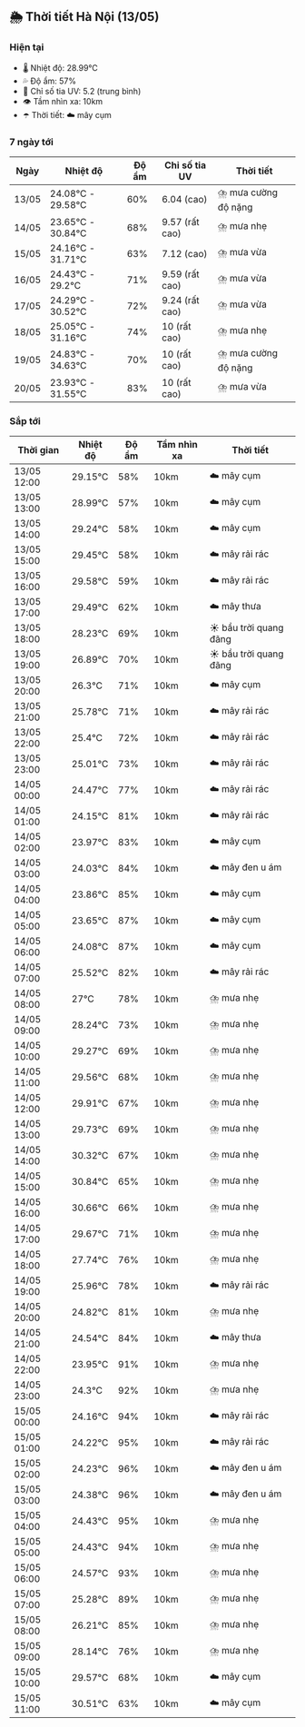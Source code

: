 ## 🌦️ Thời tiết Hà Nội (13/05)

### Hiện tại

- 🌡️ Nhiệt độ: 28.99℃
- 💦 Độ ẩm: 57%
- 🌟 Chỉ số tia UV: 5.2 (trung bình)
- 👁️ Tầm nhìn xa: 10km
- ☂️ Thời tiết: ☁️ mây cụm

### 7 ngày tới

| Ngày | Nhiệt độ | Độ ẩm | Chỉ số tia UV | Thời tiết |
| --- | --- | --- | --- | --- |
| 13/05 | 24.08℃ - 29.58℃ | 60% | 6.04 (cao) | ⛈️ mưa cường độ nặng |
| 14/05 | 23.65℃ - 30.84℃ | 68% | 9.57 (rất cao) | ⛈️ mưa nhẹ |
| 15/05 | 24.16℃ - 31.71℃ | 63% | 7.12 (cao) | ⛈️ mưa vừa |
| 16/05 | 24.43℃ - 29.2℃ | 71% | 9.59 (rất cao) | ⛈️ mưa vừa |
| 17/05 | 24.29℃ - 30.52℃ | 72% | 9.24 (rất cao) | ⛈️ mưa vừa |
| 18/05 | 25.05℃ - 31.16℃ | 74% | 10 (rất cao) | ⛈️ mưa nhẹ |
| 19/05 | 24.83℃ - 34.63℃ | 70% | 10 (rất cao) | ⛈️ mưa cường độ nặng |
| 20/05 | 23.93℃ - 31.55℃ | 83% | 10 (rất cao) | ⛈️ mưa vừa |

### Sắp tới

| Thời gian | Nhiệt độ | Độ ẩm | Tầm nhìn xa | Thời tiết |
| --- | --- | --- | --- | --- |
| 13/05 12:00 | 29.15℃ | 58% | 10km | ☁️ mây cụm |
| 13/05 13:00 | 28.99℃ | 57% | 10km | ☁️ mây cụm |
| 13/05 14:00 | 29.24℃ | 58% | 10km | ☁️ mây cụm |
| 13/05 15:00 | 29.45℃ | 58% | 10km | ☁️ mây rải rác |
| 13/05 16:00 | 29.58℃ | 59% | 10km | ☁️ mây rải rác |
| 13/05 17:00 | 29.49℃ | 62% | 10km | ☁️ mây thưa |
| 13/05 18:00 | 28.23℃ | 69% | 10km | ☀️ bầu trời quang đãng |
| 13/05 19:00 | 26.89℃ | 70% | 10km | ☀️ bầu trời quang đãng |
| 13/05 20:00 | 26.3℃ | 71% | 10km | ☁️ mây cụm |
| 13/05 21:00 | 25.78℃ | 71% | 10km | ☁️ mây rải rác |
| 13/05 22:00 | 25.4℃ | 72% | 10km | ☁️ mây rải rác |
| 13/05 23:00 | 25.01℃ | 73% | 10km | ☁️ mây rải rác |
| 14/05 00:00 | 24.47℃ | 77% | 10km | ☁️ mây rải rác |
| 14/05 01:00 | 24.15℃ | 81% | 10km | ☁️ mây rải rác |
| 14/05 02:00 | 23.97℃ | 83% | 10km | ☁️ mây cụm |
| 14/05 03:00 | 24.03℃ | 84% | 10km | ☁️ mây đen u ám |
| 14/05 04:00 | 23.86℃ | 85% | 10km | ☁️ mây cụm |
| 14/05 05:00 | 23.65℃ | 87% | 10km | ☁️ mây cụm |
| 14/05 06:00 | 24.08℃ | 87% | 10km | ☁️ mây cụm |
| 14/05 07:00 | 25.52℃ | 82% | 10km | ☁️ mây rải rác |
| 14/05 08:00 | 27℃ | 78% | 10km | ⛈️ mưa nhẹ |
| 14/05 09:00 | 28.24℃ | 73% | 10km | ⛈️ mưa nhẹ |
| 14/05 10:00 | 29.27℃ | 69% | 10km | ⛈️ mưa nhẹ |
| 14/05 11:00 | 29.56℃ | 68% | 10km | ⛈️ mưa nhẹ |
| 14/05 12:00 | 29.91℃ | 67% | 10km | ⛈️ mưa nhẹ |
| 14/05 13:00 | 29.73℃ | 69% | 10km | ⛈️ mưa nhẹ |
| 14/05 14:00 | 30.32℃ | 67% | 10km | ⛈️ mưa nhẹ |
| 14/05 15:00 | 30.84℃ | 65% | 10km | ⛈️ mưa nhẹ |
| 14/05 16:00 | 30.66℃ | 66% | 10km | ⛈️ mưa nhẹ |
| 14/05 17:00 | 29.67℃ | 71% | 10km | ⛈️ mưa nhẹ |
| 14/05 18:00 | 27.74℃ | 76% | 10km | ⛈️ mưa nhẹ |
| 14/05 19:00 | 25.96℃ | 78% | 10km | ☁️ mây rải rác |
| 14/05 20:00 | 24.82℃ | 81% | 10km | ⛈️ mưa nhẹ |
| 14/05 21:00 | 24.54℃ | 84% | 10km | ☁️ mây thưa |
| 14/05 22:00 | 23.95℃ | 91% | 10km | ⛈️ mưa nhẹ |
| 14/05 23:00 | 24.3℃ | 92% | 10km | ⛈️ mưa nhẹ |
| 15/05 00:00 | 24.16℃ | 94% | 10km | ☁️ mây rải rác |
| 15/05 01:00 | 24.22℃ | 95% | 10km | ☁️ mây rải rác |
| 15/05 02:00 | 24.23℃ | 96% | 10km | ☁️ mây đen u ám |
| 15/05 03:00 | 24.38℃ | 96% | 10km | ☁️ mây đen u ám |
| 15/05 04:00 | 24.43℃ | 95% | 10km | ⛈️ mưa nhẹ |
| 15/05 05:00 | 24.43℃ | 94% | 10km | ⛈️ mưa nhẹ |
| 15/05 06:00 | 24.57℃ | 93% | 10km | ⛈️ mưa nhẹ |
| 15/05 07:00 | 25.28℃ | 89% | 10km | ⛈️ mưa nhẹ |
| 15/05 08:00 | 26.21℃ | 85% | 10km | ⛈️ mưa nhẹ |
| 15/05 09:00 | 28.14℃ | 76% | 10km | ⛈️ mưa nhẹ |
| 15/05 10:00 | 29.57℃ | 68% | 10km | ☁️ mây cụm |
| 15/05 11:00 | 30.51℃ | 63% | 10km | ☁️ mây cụm |
